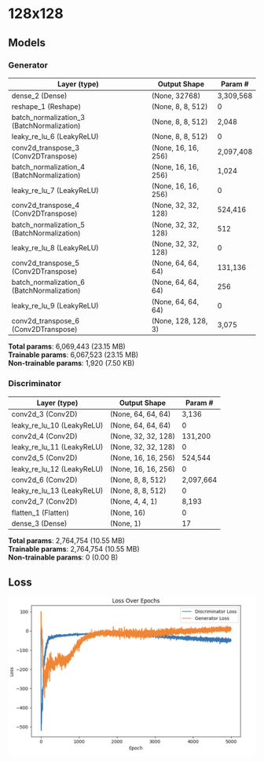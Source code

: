 # 128x128

## Models

### Generator
| Layer (type)                         | Output Shape       | Param #     |
|------------------------------------|--------------------|-------------|
| dense_2 (Dense)                    | (None, 32768)      | 3,309,568   |
| reshape_1 (Reshape)                | (None, 8, 8, 512)  | 0           |
| batch_normalization_3 (BatchNormalization) | (None, 8, 8, 512) | 2,048       |
| leaky_re_lu_6 (LeakyReLU)          | (None, 8, 8, 512)  | 0           |
| conv2d_transpose_3 (Conv2DTranspose)| (None, 16, 16, 256)| 2,097,408   |
| batch_normalization_4 (BatchNormalization) | (None, 16, 16, 256)| 1,024       |
| leaky_re_lu_7 (LeakyReLU)          | (None, 16, 16, 256)| 0           |
| conv2d_transpose_4 (Conv2DTranspose)| (None, 32, 32, 128)| 524,416     |
| batch_normalization_5 (BatchNormalization) | (None, 32, 32, 128)| 512         |
| leaky_re_lu_8 (LeakyReLU)          | (None, 32, 32, 128)| 0           |
| conv2d_transpose_5 (Conv2DTranspose)| (None, 64, 64, 64) | 131,136     |
| batch_normalization_6 (BatchNormalization) | (None, 64, 64, 64) | 256         |
| leaky_re_lu_9 (LeakyReLU)          | (None, 64, 64, 64) | 0           |
| conv2d_transpose_6 (Conv2DTranspose)| (None, 128, 128, 3)| 3,075       |

**Total params**: 6,069,443 (23.15 MB)  
**Trainable params**: 6,067,523 (23.15 MB)  
**Non-trainable params**: 1,920 (7.50 KB)

### Discriminator
| Layer (type)            | Output Shape       | Param #    |
|-------------------------|--------------------|------------|
| conv2d_3 (Conv2D)       | (None, 64, 64, 64) | 3,136      |
| leaky_re_lu_10 (LeakyReLU) | (None, 64, 64, 64) | 0        |
| conv2d_4 (Conv2D)       | (None, 32, 32, 128)| 131,200    |
| leaky_re_lu_11 (LeakyReLU) | (None, 32, 32, 128)| 0        |
| conv2d_5 (Conv2D)       | (None, 16, 16, 256)| 524,544    |
| leaky_re_lu_12 (LeakyReLU) | (None, 16, 16, 256)| 0        |
| conv2d_6 (Conv2D)       | (None, 8, 8, 512)  | 2,097,664  |
| leaky_re_lu_13 (LeakyReLU) | (None, 8, 8, 512) | 0         |
| conv2d_7 (Conv2D)       | (None, 4, 4, 1)    | 8,193      |
| flatten_1 (Flatten)     | (None, 16)         | 0          |
| dense_3 (Dense)         | (None, 1)          | 17         |

**Total params**: 2,764,754 (10.55 MB)  
**Trainable params**: 2,764,754 (10.55 MB)  
**Non-trainable params**: 0 (0.00 B)

## Loss
![Loss](128.png)
